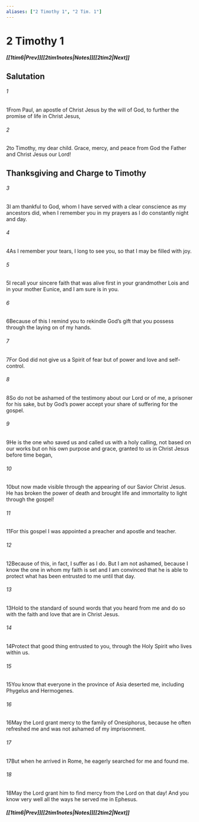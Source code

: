 ```yaml
---
aliases: ["2 Timothy 1", "2 Tim. 1"]
---
```

# 2 Timothy 1
##### <span class=arrow-left></span>[[1tim6|Prev]]<span class=navigation-separator></span>[[2tim1notes|Notes]]<span class=navigation-separator></span>[[2tim2|Next]]<span class=arrow-right></span>
## Salutation
###### 1
<span class=verse-first>1</span>From Paul, an apostle of Christ Jesus by the will of God, to further the promise of life in Christ Jesus,
<div class=paragraph-break></div>

###### 2
<span class=verse-first>2</span>to Timothy, my dear child. Grace, mercy, and peace from God the Father and Christ Jesus our Lord!
## Thanksgiving and Charge to Timothy
###### 3
<span class=verse-first>3</span>I am thankful to God, whom I have served with a clear conscience as my ancestors did, when I remember you in my prayers as I do constantly night and day.
###### 4
<span class=verse-body>4</span>As I remember your tears, I long to see you, so that I may be filled with joy.
###### 5
<span class=verse-body>5</span>I recall your sincere faith that was alive first in your grandmother Lois and in your mother Eunice, and I am sure is in you.
###### 6
<span class=verse-body>6</span>Because of this I remind you to rekindle God’s gift that you possess through the laying on of my hands.
###### 7
<span class=verse-body>7</span>For God did not give us a Spirit of fear but of power and love and self-control.
<div class=paragraph-break></div>

###### 8
<span class=verse-first>8</span>So do not be ashamed of the testimony about our Lord or of me, a prisoner for his sake, but by God’s power accept your share of suffering for the gospel.
###### 9
<span class=verse-body>9</span>He is the one who saved us and called us with a holy calling, not based on our works but on his own purpose and grace, granted to us in Christ Jesus before time began,
###### 10
<span class=verse-body>10</span>but now made visible through the appearing of our Savior Christ Jesus. He has broken the power of death and brought life and immortality to light through the gospel!
###### 11
<span class=verse-body>11</span>For this gospel I was appointed a preacher and apostle and teacher.
###### 12
<span class=verse-body>12</span>Because of this, in fact, I suffer as I do. But I am not ashamed, because I know the one in whom my faith is set and I am convinced that he is able to protect what has been entrusted to me until that day.
###### 13
<span class=verse-body>13</span>Hold to the standard of sound words that you heard from me and do so with the faith and love that are in Christ Jesus.
###### 14
<span class=verse-body>14</span>Protect that good thing entrusted to you, through the Holy Spirit who lives within us.
<div class=paragraph-break></div>

###### 15
<span class=verse-first>15</span>You know that everyone in the province of Asia deserted me, including Phygelus and Hermogenes.
###### 16
<span class=verse-body>16</span>May the Lord grant mercy to the family of Onesiphorus, because he often refreshed me and was not ashamed of my imprisonment.
###### 17
<span class=verse-body>17</span>But when he arrived in Rome, he eagerly searched for me and found me.
###### 18
<span class=verse-body>18</span>May the Lord grant him to find mercy from the Lord on that day! And you know very well all the ways he served me in Ephesus.
##### <span class=arrow-left></span>[[1tim6|Prev]]<span class=navigation-separator></span>[[2tim1notes|Notes]]<span class=navigation-separator></span>[[2tim2|Next]]<span class=arrow-right></span>